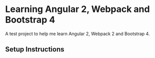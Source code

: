 # Learning Angular 2, Webpack and Bootstrap 4

A test project to help me learn Angular 2, Webpack 2 and Bootstrap 4.

## Setup Instructions